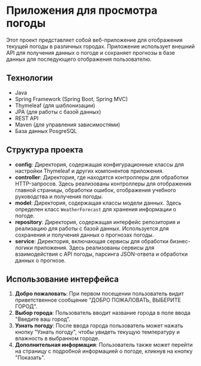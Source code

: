 # Приложения для просмотра погоды

Этот проект представляет собой веб-приложение для отображения текущей погоды в различных городах. Приложение использует внешний API для получения данных о погоде и сохраняет прогнозы в базе данных для последующего отображения пользователю.

## Технологии

- Java
- Spring Framework (Spring Boot, Spring MVC)
- Thymeleaf (для шаблонизации)
- JPA (для работы с базой данных)
- REST API
- Maven (для управления зависимостями)
- База данных PosgreSQL

## Структура проекта

- **config**: Директория, содержащая конфигурационные классы для настройки Thymeleaf и других компонентов приложения.
- **controller**: Директория, где находятся контроллеры для обработки HTTP-запросов. Здесь реализованы контроллеры для отображения главной страницы, обработки ошибок, отображения учебного руководства и получения погоды.
- **model**: Директория, содержащая классы модели данных. Здесь определен класс `WeatherForecast` для хранения информации о погоде.
- **repository**: Директория, содержащая интерфейс репозитория и реализацию для работы с базой данных. Используется для сохранения и получения данных о прогнозах погоды.
- **service**: Директория, включающая сервисы для обработки бизнес-логики приложения. Здесь реализованы сервисы для взаимодействия с API погоды, парсинга JSON-ответа и обработки данных о прогнозе.

## Использование интерфейса

1. **Добро пожаловать**: При первом посещении пользователь видит приветственное сообщение "ДОБРО ПОЖАЛОВАТЬ, ВЫБЕРИТЕ ГОРОД".
2. **Выбор города**: Пользователь вводит название города в поле ввода "Введите ваш город".
3. **Узнать погоду**: После ввода города пользователь может нажать кнопку "Узнать погоду", чтобы увидеть текущую температуру и влажность в выбранном городе.
4. **Дополнительная информация**: Пользователь также может перейти на страницу с подробной информацией о погоде, кликнув на кнопку "Показать".
